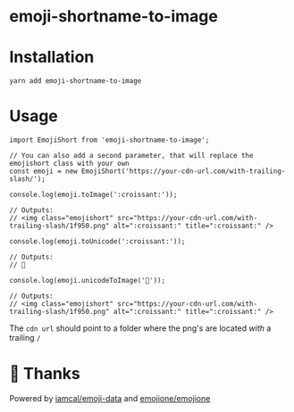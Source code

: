emoji-shortname-to-image
========================

# Installation

    yarn add emoji-shortname-to-image

# Usage

    import EmojiShort from 'emoji-shortname-to-image';

    // You can also add a second parameter, that will replace the emojishort class with your own
    const emoji = new EmojiShort('https://your-cdn-url.com/with-trailing-slash/');

    console.log(emoji.toImage(':croissant:'));

    // Outputs:
    // <img class="emojishort" src="https://your-cdn-url.com/with-trailing-slash/1f950.png" alt=":croissant:" title=":croissant:" />

    console.log(emoji.toUnicode(':croissant:'));

    // Outputs:
    // 🥐

    console.log(emoji.unicodeToImage('🥐'));

    // Outputs:
    // <img class="emojishort" src="https://your-cdn-url.com/with-trailing-slash/1f950.png" alt=":croissant:" title=":croissant:" />

The `cdn url` should point to a folder where the png's are located *with* a trailing `/`

# 🙌 Thanks

Powered by [iamcal/emoji-data](https://github.com/iamcal/emoji-data) and [emojione/emojione](https://github.com/emojione/emojione)
